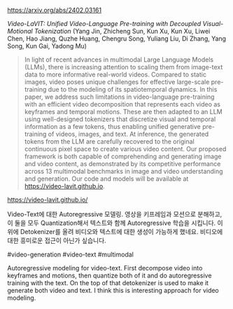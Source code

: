 https://arxiv.org/abs/2402.03161

*Video-LaVIT: Unified Video-Language Pre-training with Decoupled Visual-Motional Tokenization* (Yang Jin, Zhicheng Sun, Kun Xu, Kun Xu, Liwei Chen, Hao Jiang, Quzhe Huang, Chengru Song, Yuliang Liu, Di Zhang, Yang Song, Kun Gai, Yadong Mu)

> In light of recent advances in multimodal Large Language Models (LLMs), there is increasing attention to scaling them from image-text data to more informative real-world videos. Compared to static images, video poses unique challenges for effective large-scale pre-training due to the modeling of its spatiotemporal dynamics. In this paper, we address such limitations in video-language pre-training with an efficient video decomposition that represents each video as keyframes and temporal motions. These are then adapted to an LLM using well-designed tokenizers that discretize visual and temporal information as a few tokens, thus enabling unified generative pre-training of videos, images, and text. At inference, the generated tokens from the LLM are carefully recovered to the original continuous pixel space to create various video content. Our proposed framework is both capable of comprehending and generating image and video content, as demonstrated by its competitive performance across 13 multimodal benchmarks in image and video understanding and generation. Our code and models will be available at https://video-lavit.github.io.

https://video-lavit.github.io/

Video-Text에 대한 Autoregressive 모델링. 영상을 키프레임과 모션으로 분해하고, 이 둘을 모두 Quantization해서 텍스트와 함께 Autoregressive 학습을 시킵니다. 이 위에 Detokenizer를 올려 비디오와 텍스트에 대한 생성이 가능하게 했네요. 비디오에 대한 흥미로운 접근이 아닌가 싶습니다.

#video-generation #video-text #multimodal 

Autoregressive modeling for video-text. First decompose video into keyframes and motions, then quantize both of it and do autoregressive training with the text. On the top of that detokenizer is used to make it generate both video and text. I think this is interesting approach for video modeling.
